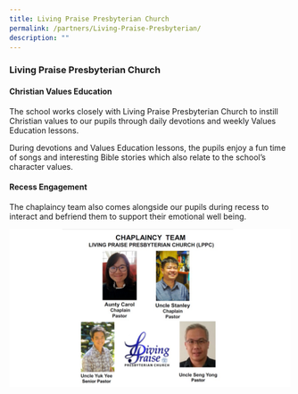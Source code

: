 ```yaml
---
title: Living Praise Presbyterian Church
permalink: /partners/Living-Praise-Presbyterian/
description: ""
---
```

### **Living Praise Presbyterian Church**

#### **Christian Values Education**
The school works closely with Living Praise Presbyterian Church to instill Christian values to our pupils through daily devotions and weekly Values Education lessons.

During devotions and Values Education lessons, the pupils enjoy a fun time of songs and interesting Bible stories which also relate to the school’s character values.

#### **Recess Engagement**
The chaplaincy team also comes alongside our pupils during recess to interact and befriend them to support their emotional well being.

![](/images/christian%20values%20education.jpg)